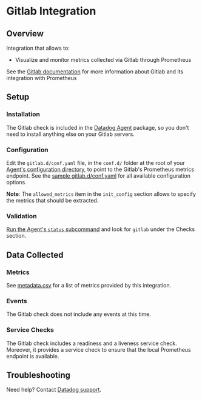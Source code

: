 # Gitlab Integration

## Overview

Integration that allows to:

* Visualize and monitor metrics collected via Gitlab through Prometheus

See the [Gitlab documentation][107] for more information about Gitlab and its integration with Prometheus

## Setup
### Installation

The Gitlab check is included in the [Datadog Agent][101] package, so you don't need to install anything else on your Gitlab servers.

### Configuration

Edit the `gitlab.d/conf.yaml` file, in the `conf.d/` folder at the root of your [Agent's configuration directory][108], to point to the Gitlab's Prometheus metrics endpoint.
See the [sample gitlab.d/conf.yaml][102] for all available configuration options.

**Note**: The `allowed_metrics` item in the `init_config` section allows to specify the metrics that should be extracted.

### Validation

[Run the Agent's `status` subcommand][103] and look for `gitlab` under the Checks section.

## Data Collected
### Metrics
See [metadata.csv][104] for a list of metrics provided by this integration.

### Events
The Gitlab check does not include any events at this time.

### Service Checks
The Gitlab check includes a readiness and a liveness service check.
Moreover, it provides a service check to ensure that the local Prometheus endpoint is available.

## Troubleshooting
Need help? Contact [Datadog support][105].

[101]: https://app.datadoghq.com/account/settings#agent
[102]: https://github.com/DataDog/integrations-core/blob/master/gitlab/datadog_checks/gitlab/data/conf.yaml.example
[103]: https://docs.datadoghq.com/agent/faq/agent-commands/#agent-status-and-information
[104]: https://github.com/DataDog/integrations-core/blob/master/gitlab/metadata.csv
[105]: https://docs.datadoghq.com/help/
[107]: https://docs.gitlab.com/ee/administration/monitoring/prometheus/
[108]: https://docs.datadoghq.com/agent/faq/agent-configuration-files/#agent-configuration-directory
